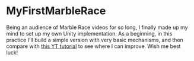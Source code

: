 # MyFirstMarbleRace

Being an audience of Marble Race videos for so long, I finally made up my mind to set up my own Unity implementation. As a beginning, in this practice I'll build a simple version with very basic mechanisms, and then compare with [this YT tutorial](https://www.youtube.com/watch?v=7eE67fk5X4U&t=62s) to see where I can improve. Wish me best luck!
